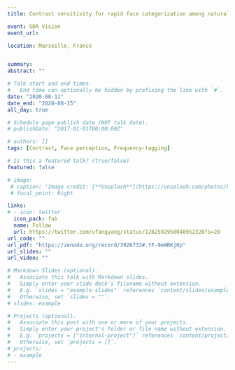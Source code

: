 ```yaml
---
title: Contrast sensitivity for rapid face categorization among natural images

event: GDR Vision
event_url: 

location: Marseille, France


summary: 
abstract: ""

# Talk start and end times.
#   End time can optionally be hidden by prefixing the line with `#`.
date: "2020-08-11"
date_end: "2020-08-15"
all_day: true

# Schedule page publish date (NOT talk date).
# publishDate: "2017-01-01T00:00:00Z"

# authors: []
tags: [Contrast, Face perception, Frequency-tagging]

# Is this a featured talk? (true/false)
featured: false

# image:
 # caption: 'Image credit: [**Unsplash**](https://unsplash.com/photos/bzdhc5b3Bxs)'
 # focal_point: Right

links:
# - icon: twitter
  icon_pack: fab
  name: Follow
  url: https://twitter.com/ufangyang/status/1282592950048952320?s=20
url_code: ""
url_pdf: "https://zenodo.org/record/3926732#.YF-9eWRKj0p"
url_slides: ""
url_video: ""

# Markdown Slides (optional).
#   Associate this talk with Markdown slides.
#   Simply enter your slide deck's filename without extension.
#   E.g. `slides = "example-slides"` references `content/slides/example-slides.md`.
#   Otherwise, set `slides = ""`.
# slides: example

# Projects (optional).
#   Associate this post with one or more of your projects.
#   Simply enter your project's folder or file name without extension.
#   E.g. `projects = ["internal-project"]` references `content/project/deep-learning/index.md`.
#   Otherwise, set `projects = []`.
# projects:
# - example
---
```



